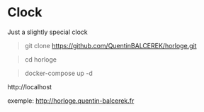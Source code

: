 # Clock
Just a slightly special clock
> git clone https://github.com/QuentinBALCEREK/horloge.git

> cd horloge

> docker-compose up -d

http://localhost  
  
exemple: http://horloge.quentin-balcerek.fr
